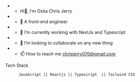 - -  Hi👋, I’m Osita Chris Jerry
- - 👀 A front-end engineer
- - 🌱 I’m currently working with NextJs and Typescript 
- - 💞️ I’m looking to collaborate on any new thing
- - 📫 How to reach me chrisjerry070@gmail.com



Tech Stack

          JavaScript || Reactjs || Typescript  || Tailwind CSS 





<!---
ossydimma/ossydimma is a ✨ special ✨ repository because its `README.md` (this file) appears on your GitHub profile.
You can click the Preview link to take a look at your changes.
--->
